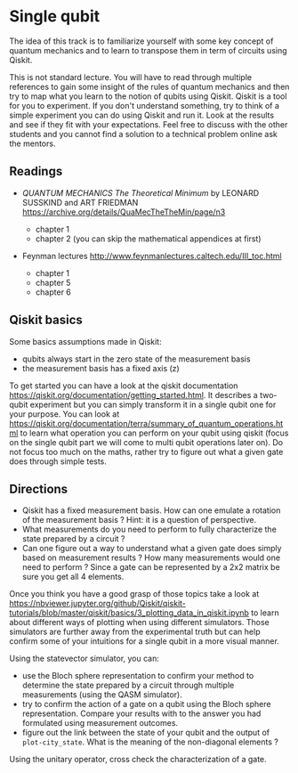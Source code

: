 # Single qubit

The idea of this track is to familiarize yourself with some key concept of
quantum mechanics and to learn to transpose them in term of circuits using
Qiskit.

This is not standard lecture. You will have to read through multiple references
to gain some insight of the rules of quantum mechanics and then try to map what
you learn to the notion of qubits using Qiskit. Qiskit is a tool for you to
experiment. If you don't understand something, try to think of a simple
experiment you can do using Qiskit and run it. Look at the results and see if
they fit with your expectations. Feel free to discuss with the other students
and you cannot find a solution to a technical problem online ask the mentors.

## Readings

- *QUANTUM MECHANICS The Theoretical Minimum* by LEONARD SUSSKIND and ART FRIEDMAN
  https://archive.org/details/QuaMecTheTheMin/page/n3
  - chapter 1
  - chapter 2 (you can skip the mathematical appendices at first)

- Feynman lectures http://www.feynmanlectures.caltech.edu/III_toc.html
  - chapter 1
  - chapter 5
  - chapter 6

## Qiskit basics

Some basics assumptions made in Qiskit:
- qubits always start in the zero state of the measurement basis
- the measurement basis has a fixed axis (z)

To get started you can have a look at the qiskit documentation
https://qiskit.org/documentation/getting_started.html. It describes a two-qubit
experiment but you can simply transform it in a single qubit one for your
purpose. You can look at https://qiskit.org/documentation/terra/summary_of_quantum_operations.html
to learn what operation you can perform on your qubit using qiskit (focus on
the single qubit part we will come to multi qubit operations later on). Do not
focus too much on the maths, rather try to figure out what a given gate does
through simple tests.

## Directions

- Qiskit has a fixed measurement basis. How can one emulate a rotation of the
  measurement basis ? Hint: it is a question of perspective.
- What measurements do you need to perform to fully characterize the state
  prepared by a circuit ?
- Can one figure out a way to understand what a given gate does simply based
  on measurement results ? How many measurements would one need to perform ?
  Since a gate can be represented by a 2x2 matrix be sure you get all 4
  elements.

Once you think you have a good grasp of those topics take a look at
https://nbviewer.jupyter.org/github/Qiskit/qiskit-tutorials/blob/master/qiskit/basics/3_plotting_data_in_qiskit.ipynb
to learn about different ways of plotting when using different simulators.
Those simulators are further away from the experimental truth but can help
confirm some of your intuitions for a single qubit in a more visual manner.

Using the statevector simulator, you can:
- use the Bloch sphere representation to confirm your method to determine the
  state prepared by a circuit through multiple measurements (using the QASM
  simulator).
- try to confirm the action of a gate on a qubit using the Bloch sphere
  representation. Compare your results with to the answer you had formulated
  using measurement outcomes.
- figure out the link between the state of your qubit and the output of
  `plot-city_state`. What is the meaning of the non-diagonal elements ?

Using the unitary operator, cross check the characterization of a gate.
